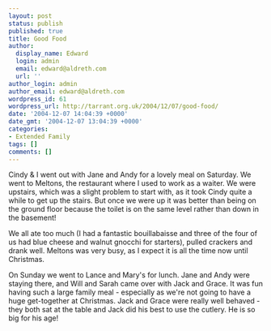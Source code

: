 ```yaml
---
layout: post
status: publish
published: true
title: Good Food
author:
  display_name: Edward
  login: admin
  email: edward@aldreth.com
  url: ''
author_login: admin
author_email: edward@aldreth.com
wordpress_id: 61
wordpress_url: http://tarrant.org.uk/2004/12/07/good-food/
date: '2004-12-07 14:04:39 +0000'
date_gmt: '2004-12-07 13:04:39 +0000'
categories:
- Extended Family
tags: []
comments: []
---
```

<p>Cindy & I went out with Jane and Andy for a lovely meal on Saturday.  We went to Meltons, the restaurant where I used to work as a waiter.  We were upstairs, which was a slight problem to start with, as it took Cindy quite a while to get up the stairs.  But once we were up it was better than being on the ground floor because the toilet is on the same level rather than down in the basement!</p>
<p>We all ate too much (I had a fantastic bouillabaisse and three of the four of us had blue cheese and walnut gnocchi for starters), pulled crackers and drank well.  Meltons was very busy, as I expect it is all the time now until Christmas.</p>
<p>On Sunday we went to Lance and Mary's for lunch.  Jane and Andy were staying there, and Will and Sarah came over with Jack and Grace.  It was fun having such a large family meal - especially as we're not going to have a huge get-together at Christmas.  Jack and Grace were really well behaved - they both sat at the table and Jack did his best to use the cutlery.  He is so big for his age!</p>
